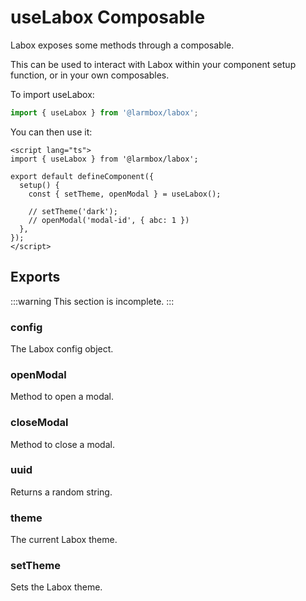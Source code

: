 # useLabox Composable

Labox exposes some methods through a composable.

This can be used to interact with Labox within your component setup function, or in your own composables.

To import useLabox:

```ts
import { useLabox } from '@larmbox/labox';
```

You can then use it:

```vue
<script lang="ts">
import { useLabox } from '@larmbox/labox';

export default defineComponent({
  setup() {
    const { setTheme, openModal } = useLabox();

    // setTheme('dark');
    // openModal('modal-id', { abc: 1 })
  },
});
</script>
```

## Exports

:::warning
This section is incomplete.
:::

### config

The Labox config object.

### openModal

Method to open a modal.

### closeModal

Method to close a modal.

### uuid

Returns a random string.

### theme

The current Labox theme.

### setTheme

Sets the Labox theme.
